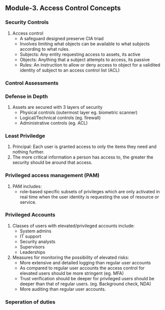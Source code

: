 ## Module-3. Access Control Concepts

### Security Controls
1. Access control 
	- A safeguard designed preserve CIA triad 
	- Involves limiting what objects can be available to what subjects according to what rules.
	- Subjects: Any entity requesting access to assets, its active
	- Objects: Anything that a subject attempts to access, its passive
	- Rules: An instruction to allow or deny access to object for a validited identity of subject to an access control list (ACL)
### Control Assessments
### Defense in Depth
1. Assets are secured with 3 layers of security
	- Physical controls (outermost layer eg. biometric scanner)
	- Logical/Technical controls (eg. firewall)
	- Administrative controls (eg. ACL)
	
### Least Priviledge
1. Principal: Each user is granted access to only the items they need and nothing further.
2. The more critical information a person has access to, the greater the security should be around that access.

### Privileged access management (PAM)
1. PAM includes:
	- role-based specific subsets of privileges which are only activated in real time when the user identity is requesting the use of resource or service.
### Privileged Accounts
1. Classes of users with elevated/privileged accounts include:
	- System admins
	- IT support
	- Security analysts
 	- Supervisors
	- Leaderships
2. Measures for monitoring the possibility of elevated risks:
	- More extensive and detailed logging than regular user accounts
	- As compared to regular user accounts the access control for elevated users should be more stringent (eg. MFA)
	- Trust verification should be deeper for privileged users should be deeper than that of regular users. (eg. Background check, NDA)
	- More auditing than regular user accounts.
### Seperation of duties

